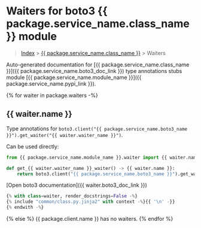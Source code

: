 # Waiters for boto3 {{ package.service_name.class_name }} module

> [Index](../README.md) > [{{ package.service_name.class_name }}](./README.md) > Waiters

Auto-generated documentation for [{{ package.service_name.class_name }}]({{ package.service_name.boto3_doc_link }})
type annotations stubs module [{{ package.service_name.module_name }}]({{ package.service_name.pypi_link }}).

{% for waiter in package.waiters -%}
## {{ waiter.name }}

Type annotations for `boto3.client("{{ package.service_name.boto3_name }}").get_waiter("{{ waiter.waiter_name }}")`.

Can be used directly:

```python
from {{ package.service_name.module_name }}.waiter import {{ waiter.name }}

def get_{{ waiter.waiter_name }}_waiter() -> {{ waiter.name }}:
    return boto3.client("{{ package.service_name.boto3_name }}").get_waiter("{{ waiter.waiter_name }}")
```

[Open boto3 documentation]({{ waiter.boto3_doc_link }})

```python
{% with class=waiter, render_docstrings=False -%}
{% include "common/class.py.jinja2" with context -%}{{ '\n' -}}
{% endwith -%}
```
{% else %}
{{ package.client.name }} has no waiters.
{% endfor %}
